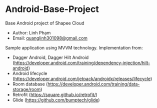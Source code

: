 # Android-Base-Project
Base Android project of Shapee Cloud 
- Author: Linh Phạm
- Email: quanglinh301098@gmail.com

Sample application using MVVM technology.
Implementation from:
- Dagger Android, Dagger Hilt Android (https://developer.android.com/training/dependency-injection/hilt-android)
- Android lifecycle (https://developer.android.com/jetpack/androidx/releases/lifecycle)
- Room database (https://developer.android.com/training/data-storage/room)
- Retrofit (https://square.github.io/retrofit/)
- Glide (https://github.com/bumptech/glide)

